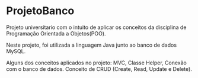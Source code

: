 # ProjetoBanco

Projeto universitario com o intuito de aplicar os conceitos da disciplina de Programação Orientada a Objetos(POO).

Neste projeto, foi utilizada a linguagem Java junto ao banco de dados MySQL.

Alguns dos conceitos aplicados no projeto: MVC, Classe Helper, Conexão com o banco de dados. Conceito de CRUD (Create, Read, Update e Delete).
